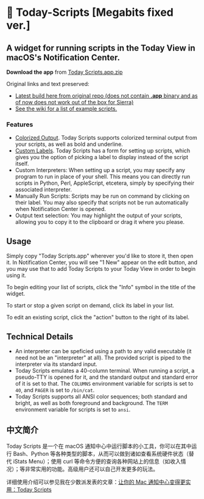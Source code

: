 #  Today-Scripts [Megabits fixed ver.]
## A widget for running scripts in the Today View in macOS's Notification Center.

**Download the app** from [Today Scripts.app.zip](https://github.com/megabitsenmzq/Today-Scripts/releases/download/1.4a/Today.Scripts.app.zip)

Original links and text preserved:  

- [Latest build here from original repo (does not contain **.app** binary and as of now does not work out of the box for Sierra)](https://github.com/SamRothCA/Today-Scripts/releases)
- [See the wiki for a list of example scripts.](https://github.com/SamRothCA/Today-Scripts/wiki)

### Features

* [Colorized Output](http://i.imgur.com/Yvj2ePG.png). Today Scripts supports colorized terminal output from your scripts, as well as bold and underline.
* [Custom Labels](http://i.imgur.com/LL4s6Ao.png). Today Scripts has a form for setting up scripts, which gives you the option of picking a label to display instead of the script itself.
* Custom Interpreters: When setting up a script, you may specify any program to run in place of your shell. This means you can directly run scripts in Python, Perl, AppleScript, etcetera, simply by specifying their associated interpreter.
* Manually Run Scripts: Scripts may be run on command by clicking on their label. You may also specify that scripts not be run automatically when Notification Center is opened.
* Output text selection: You may highlight the output of your scripts, allowing you to copy it to the clipboard or drag it where you please.

## Usage

Simply copy "Today Scripts.app" wherever you'd like to store it, then open it. In Notification Center, you will see "1 New" appear on the edit button, and you may use that to add Today Scripts to your Today View in order to begin using it.

To begin editing your list of scripts, click the "Info" symbol in the title of the widget.

To start or stop a given script on demand, click its label in your list.

To edit an existing script, click the "action" button to the right of its label.

## Technical Details

* An interpreter can be speficied using a path to any valid executable (it need not be an "interpreter" at all). The provided script is piped to the interpreter via its standard input.
* Today Scripts emulates a 40-column terminal. When running a script, a pseudo-TTY is opened for it, and the standard output and standard error of it is set to that. The `COLUMNS` environment variable for scripts is set to `40`, and `PAGER` is set to `/bin/cat`.
* Today Scripts supports all ANSI color sequences; both standard and bright, as well as both foreground and background. The `TERM` environment variable for scripts is set to `ansi`.

## 中文简介

Today Scripts 是一个在 macOS 通知中心中运行脚本的小工具，你可以在其中运行 Bash、Python 等各种类型的脚本，从而可以做到诸如查看系统硬件状态（替代 iStats Menu）；使用 curl 等命令方便的查询各种网站上的信息（如收入情况）；等非常实用的功能。高级用户还可以自己开发更多的玩法。

详细使用介绍可以参见我在少数派发表的文章：[让你的 Mac 通知中心变得更实用：Today Scripts](https://sspai.com/post/40169)


